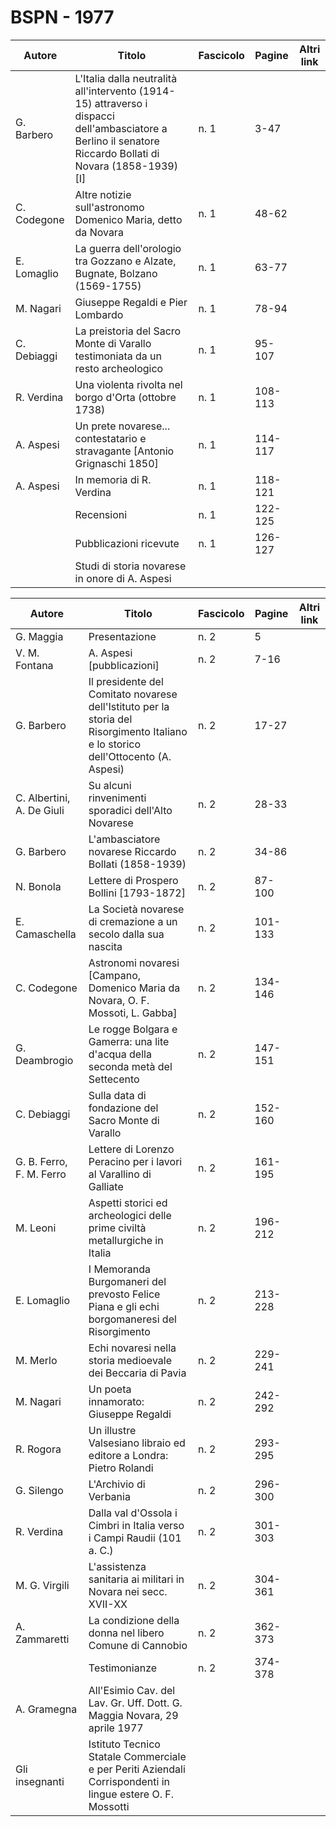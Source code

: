 # BSPN - 1977

| Autore      | Titolo                                                                                                                                                      | Fascicolo | Pagine  | Altri link |
|-------------|-------------------------------------------------------------------------------------------------------------------------------------------------------------|-----------|---------|------------|
| G. Barbero  | L'Italia dalla neutralità all'intervento (1914-15) attraverso i dispacci dell'ambasciatore a Berlino il senatore Riccardo Bollati di Novara (1858-1939) [I] | n. 1      | 3-47    |            |
| C. Codegone | Altre notizie sull'astronomo Domenico Maria, detto da Novara                                                                                                | n. 1      | 48-62   |            |
| E. Lomaglio | La guerra dell'orologio tra Gozzano e Alzate, Bugnate, Bolzano (1569-1755)                                                                                  | n. 1      | 63-77   |            |
| M. Nagari   | Giuseppe Regaldi e Pier Lombardo                                                                                                                            | n. 1      | 78-94   |            |
| C. Debiaggi | La preistoria del Sacro Monte di Varallo testimoniata da un resto archeologico                                                                              | n. 1      | 95-107  |            |
| R. Verdina  | Una violenta rivolta nel borgo d'Orta (ottobre 1738)                                                                                                        | n. 1      | 108-113 |            |
| A. Aspesi   | Un prete novarese... contestatario e stravagante [Antonio Grignaschi 1850]                                                                                  | n. 1      | 114-117 |            |
| A. Aspesi   | In memoria di R. Verdina                                                                                                                                    | n. 1      | 118-121 |            |
|             | Recensioni                                                                                                                                                  | n. 1      | 122-125 |            |
|             | Pubblicazioni ricevute                                                                                                                                      | n. 1      | 126-127 |            |
|             | Studi di storia novarese in onore di A. Aspesi                                                                                                              |           |         |

| Autore                    | Titolo                                                                                                                            | Fascicolo | Pagine  | Altri link |
|---------------------------|-----------------------------------------------------------------------------------------------------------------------------------|-----------|---------|------------|
| G. Maggia                 | Presentazione                                                                                                                     | n. 2      | 5       |            |
| V. M. Fontana             | A. Aspesi [pubblicazioni]                                                                                                         | n. 2      | 7-16    |            |
| G. Barbero                | Il presidente del Comitato novarese dell'Istituto per la storia del Risorgimento Italiano e lo storico dell'Ottocento (A. Aspesi) | n. 2      | 17-27   |            |
| C. Albertini, A. De Giuli | Su alcuni rinvenimenti sporadici dell'Alto Novarese                                                                               | n. 2      | 28-33   |            |
| G. Barbero                | L'ambasciatore novarese Riccardo Bollati (1858-1939)                                                                              | n. 2      | 34-86   |            |
| N. Bonola                 | Lettere di Prospero Bollini [1793-1872]                                                                                           | n. 2      | 87-100  |            |
| E. Camaschella            | La Società novarese di cremazione a un secolo dalla sua nascita                                                                   | n. 2      | 101-133 |            |
| C. Codegone               | Astronomi novaresi [Campano, Domenico Maria da Novara, O. F. Mossoti, L. Gabba]                                                   | n. 2      | 134-146 |            |
| G. Deambrogio             | Le rogge Bolgara e Gamerra: una lite d'acqua della seconda metà del Settecento                                                    | n. 2      | 147-151 |            |
| C. Debiaggi               | Sulla data di fondazione del Sacro Monte di Varallo                                                                               | n. 2      | 152-160 |            |
| G. B. Ferro, F. M. Ferro  | Lettere di Lorenzo Peracino per i lavori al Varallino di Galliate                                                                 | n. 2      | 161-195 |            |
| M. Leoni                  | Aspetti storici ed archeologici delle prime civiltà metallurgiche in Italia                                                       | n. 2      | 196-212 |            |
| E. Lomaglio               | I Memoranda Burgomaneri del prevosto Felice Piana e gli echi borgomaneresi del Risorgimento                                       | n. 2      | 213-228 |            |
| M. Merlo                  | Echi novaresi nella storia medioevale dei Beccaria di Pavia                                                                       | n. 2      | 229-241 |            |
| M. Nagari                 | Un poeta innamorato: Giuseppe Regaldi                                                                                             | n. 2      | 242-292 |            |
| R. Rogora                 | Un illustre Valsesiano libraio ed editore a Londra: Pietro Rolandi                                                                | n. 2      | 293-295 |            |
| G. Silengo                | L'Archivio di Verbania                                                                                                            | n. 2      | 296-300 |            |
| R. Verdina                | Dalla val d'Ossola i Cimbri in Italia verso i Campi Raudii (101 a. C.)                                                            | n. 2      | 301-303 |            |
| M. G. Virgili             | L'assistenza sanitaria ai militari in Novara nei secc. XVII-XX                                                                    | n. 2      | 304-361 |            |
| A. Zammaretti             | La condizione della donna nel libero Comune di Cannobio                                                                           | n. 2      | 362-373 |            |
|                           | Testimonianze                                                                                                                     | n. 2      | 374-378 |            |
| A. Gramegna               | All'Esimio Cav. del Lav. Gr. Uff. Dott. G. Maggia Novara, 29 aprile 1977                                                          |           |         |            |
| Gli insegnanti            | Istituto Tecnico Statale Commerciale e per Periti Aziendali Corrispondenti in lingue estere O. F. Mossotti                        |           |         |            |

